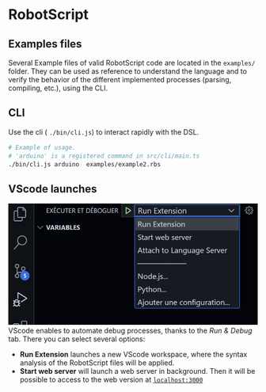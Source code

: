 # RobotScript

## Examples files
Several Example files of valid RobotScript code are located in the ```examples/``` folder. 
They can be used as reference to understand the language and to verify the behavior of the different implemented processes (parsing, compiling, etc.), using the CLI.

## CLI
Use the cli ( ```./bin/cli.js```) to interact rapidly with the DSL.
```bash
# Example of usage. 
# 'arduino' is a registered command in src/cli/main.ts
./bin/cli.js arduino  examples/example2.rbs 
```

## VScode launches
![VScode launches](assets/vscode-extension-run.png)
VScode enables to automate debug processes, thanks to the *Run & Debug* tab.
There you can select several options:
- **Run Extension** launches a new VScode workspace, where the syntax analysis of the RobotScript files  will be applied.
- **Start web server** will launch a web server in background. Then it will be possible to access to the web version at [```localhost:3000```](http://localhost:3000/)
